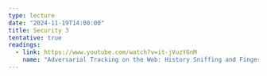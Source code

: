 ```yaml
---
type: lecture
date: "2024-11-19T14:00:00"
title: Security 3
tentative: true
readings:
  - link: https://www.youtube.com/watch?v=it-jVuzYGnM
    name: "Adversarial Tracking on the Web: History Sniffing and Fingerprinting"
---
```

